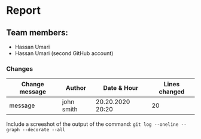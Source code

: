 # Report
## Team members:
* Hassan Umari
* Hassan Umari (second GitHub account)

### Changes
| Change message | Author | Date & Hour | Lines changed |
--- | --- | --- | ---
|message| john smith |20.20.2020 20:20| 20 |

Include a screeshot of the output of the command: `git log --oneline --graph --decorate --all
`           